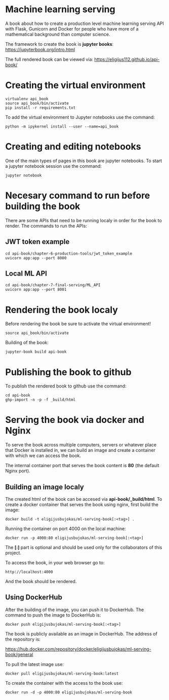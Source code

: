# Machine learning serving

A book about how to create a production level machine learning serving API with Flask, Gunicorn and Docker for people who have more of a mathematical background than computer science. 

The framework to create the book is **jupyter books**: https://jupyterbook.org/intro.html

The full rendered book can be viewed via: https://eligijus112.github.io/api-book/

# Creating the virtual environment 

```
virtualenv api_book
source api_book/bin/activate
pip install -r requirements.txt
```

To add the virtual environment to Jupyter notebooks use the command:

```
python -m ipykernel install --user --name=api_book
```

# Creating and editing notebooks 

One of the main types of pages in this book are jupyter notebooks. To start a jupyter notebook session use the command:

```
jupyter notebook
```

# Necesary command to run before building the book 

There are some APIs that need to be running localy in order for the book to render. The commands to run the APIs: 

## JWT token example

```
cd api-book/chapter-6-production-tools/jwt_token_example
uvicorn app:app --port 8000
```

## Local ML API

```
cd api-book/chapter-7-final-serving/ML_API
uvicorn app:app --port 8001
```

# Rendering the book localy 

Before rendering the book be sure to activate the virtual environment! 

```
source api_book/bin/activate
```

Building of the book:

```
jupyter-book build api-book
```

# Publishing the book to github 

To publish the rendered book to github use the command:

```
cd api-book
ghp-import -n -p -f _build/html
```

# Serving the book via docker and Nginx

To serve the book across multiple computers, servers or whatever place that Docker is installed in, we can build an image and create a container with which we can access the book. 

The internal container port that serves the book content is **80** (the default Nginx port). 

## Building an image localy

The created html of the book can be accesed via **api-book/_build/html**. To create a docker container that serves the book using nginx, first build the image:

```
docker build -t eligijusbujokas/ml-serving-book[:<tag>] . 
```

Running the container on port 4000 on the local machine:

```
docker run -p 4000:80 eligijusbujokas/ml-serving-book[:<tag>]
```

The **[:<tag>]** part is optional and should be used only for the collaborators of this project.

To access the book, in your web browser go to: 

```
http://localhost:4000
```

And the book should be rendered. 

## Using DockerHub 

After the building of the image, you can push it to DockerHub. The command to push the image to DockerHub is:

```
docker push eligijusbujokas/ml-serving-book[:<tag>]
```

The book is publicly available as an image in DockerHub. The address of the repository is: 

https://hub.docker.com/repository/docker/eligijusbujokas/ml-serving-book/general

To pull the latest image use: 

```
docker pull eligijusbujokas/ml-serving-book:latest
```

To create the container with the access to the book use: 

```
docker run -d -p 4000:80 eligijusbujokas/ml-serving-book
```